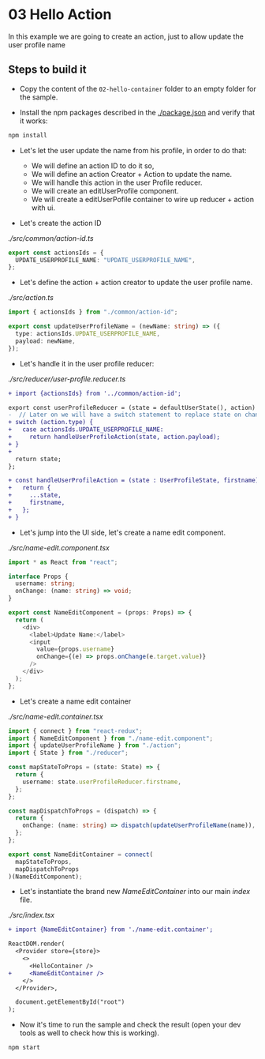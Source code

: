 # 03 Hello Action

In this example we are going to create an action, just to allow
update the user profile name

## Steps to build it

- Copy the content of the `02-hello-container` folder to an empty folder for the sample.

- Install the npm packages described in the [./package.json](./package.json) and verify that it works:

```bash
npm install
```

- Let's let the user update the name from his profile, in order to do that:

  - We will define an action ID to do it so,
  - We will define an action Creator + Action to update the name.
  - We will handle this action in the user Profile reducer.
  - We will create an editUserProfile component.
  - We will create a editUserPofile container to wire up reducer +
    action with ui.

- Let's create the action ID

_./src/common/action-id.ts_

```typescript
export const actionsIds = {
  UPDATE_USERPROFILE_NAME: "UPDATE_USERPROFILE_NAME",
};
```

- Let's define the action + action creator to update
  the user profile name.

_./src/action.ts_

```typescript
import { actionsIds } from "./common/action-id";

export const updateUserProfileName = (newName: string) => ({
  type: actionsIds.UPDATE_USERPROFILE_NAME,
  payload: newName,
});
```

- Let's handle it in the user profile reducer:

_./src/reducer/user-profile.reducer.ts_

```diff
+ import {actionsIds} from '../common/action-id';

export const userProfileReducer = (state = defaultUserState(), action) => {
-  // Later on we will have a switch statement to replace state on changes.
+ switch (action.type) {
+   case actionsIds.UPDATE_USERPROFILE_NAME:
+     return handleUserProfileAction(state, action.payload);
+ }
+
  return state;
};

+ const handleUserProfileAction = (state : UserProfileState, firstname) => {
+   return {
+     ...state,
+     firstname,
+   };
+ }
```

- Let's jump into the UI side, let's create a name edit component.

_./src/name-edit.component.tsx_

```typescript
import * as React from "react";

interface Props {
  username: string;
  onChange: (name: string) => void;
}

export const NameEditComponent = (props: Props) => {
  return (
    <div>
      <label>Update Name:</label>
      <input
        value={props.username}
        onChange={(e) => props.onChange(e.target.value)}
      />
    </div>
  );
};
```

- Let's create a name edit container

_./src/name-edit.container.tsx_

```typescript
import { connect } from "react-redux";
import { NameEditComponent } from "./name-edit.component";
import { updateUserProfileName } from "./action";
import { State } from "./reducer";

const mapStateToProps = (state: State) => {
  return {
    username: state.userProfileReducer.firstname,
  };
};

const mapDispatchToProps = (dispatch) => {
  return {
    onChange: (name: string) => dispatch(updateUserProfileName(name)),
  };
};

export const NameEditContainer = connect(
  mapStateToProps,
  mapDispatchToProps
)(NameEditComponent);
```

- Let's instantiate the brand new _NameEditContainer_ into
  our main _index_ file.

_./src/index.tsx_

```diff
+ import {NameEditContainer} from './name-edit.container';
```

```diff
ReactDOM.render(
  <Provider store={store}>
    <>
      <HelloContainer />
+     <NameEditContainer />
    </>
  </Provider>,

  document.getElementById("root")
);
```

- Now it's time to run the sample and check the result (open your
  dev tools as well to check how this is working).

```typescript
npm start
```

